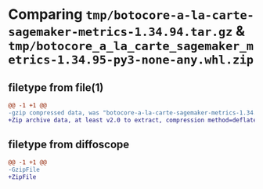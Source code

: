 # Comparing `tmp/botocore-a-la-carte-sagemaker-metrics-1.34.94.tar.gz` & `tmp/botocore_a_la_carte_sagemaker_metrics-1.34.95-py3-none-any.whl.zip`

## filetype from file(1)

```diff
@@ -1 +1 @@
-gzip compressed data, was "botocore-a-la-carte-sagemaker-metrics-1.34.94.tar", last modified: Tue Apr 30 01:01:44 2024, max compression
+Zip archive data, at least v2.0 to extract, compression method=deflate
```

## filetype from diffoscope

```diff
@@ -1 +1 @@
-GzipFile
+ZipFile
```

